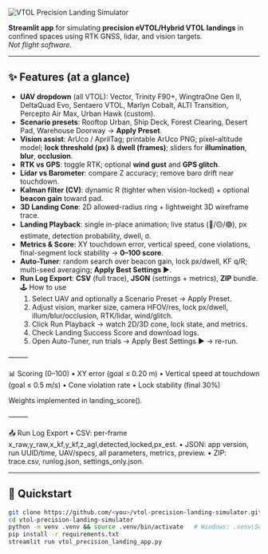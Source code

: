 ![VTOL Precision Landing Simulator](assets/banner.PNG)

**Streamlit app** for simulating **precision eVTOL/Hybrid VTOL landings** in confined spaces using RTK GNSS, lidar, and vision targets.  
_Not flight software._

---

## ✨ Features (at a glance)

- **UAV dropdown** (all VTOL): Vector, Trinity F90+, WingtraOne Gen II, DeltaQuad Evo, Sentaero VTOL, Marlyn Cobalt, ALTI Transition, Percepto Air Max, Urban Hawk (custom).
- **Scenario presets**: Rooftop Urban, Ship Deck, Forest Clearing, Desert Pad, Warehouse Doorway → **Apply Preset**.
- **Vision assist**: ArUco / AprilTag; printable ArUco PNG; pixel–altitude model; **lock threshold (px)** & **dwell (frames)**; sliders for **illumination**, **blur**, **occlusion**.
- **RTK vs GPS**: toggle RTK; optional **wind gust** and **GPS glitch**.
- **Lidar vs Barometer**: compare Z accuracy; remove baro drift near touchdown.
- **Kalman filter (CV)**: dynamic R (tighter when vision-locked) + optional **beacon gain** toward pad.
- **3D Landing Cone**: 2D allowed-radius ring + lightweight 3D wireframe trace.
- **Landing Playback**: single in-place animation; live status (🔴/🟡/🟢), px estimate, detection probability, dwell, σ.
- **Metrics & Score**: XY touchdown error, vertical speed, cone violations, final-segment lock stability → **0–100 score**.
- **Auto-Tuner**: random search over beacon gain, lock px/dwell, KF q/R; multi-seed averaging; **Apply Best Settings ▶️**.
- **Run Log Export**: **CSV** (full trace), **JSON** (settings + metrics), **ZIP** bundle.
🕹️ How to use
	1.	Select UAV and optionally a Scenario Preset → Apply Preset.
	2.	Adjust vision, marker size, camera HFOV/res, lock px/dwell, illum/blur/occlusion, RTK/lidar, wind/glitch.
	3.	Click Run Playback → watch 2D/3D cone, lock state, and metrics.
	4.	Check Landing Success Score and download logs.
	5.	Open Auto-Tuner, run trials → Apply Best Settings ▶️ → re-run.

⸻

📊 Scoring (0–100)
	•	XY error (goal ≤ 0.20 m)
	•	Vertical speed at touchdown (goal ≤ 0.5 m/s)
	•	Cone violation rate
	•	Lock stability (final 30%)

Weights implemented in landing_score().

⸻

📤 Run Log Export
	•	CSV: per-frame x_raw,y_raw,x_kf,y_kf,z_agl,detected,locked,px_est.
	•	JSON: app version, run UUID/time, UAV/specs, all parameters, metrics, preview.
	•	ZIP: trace.csv, runlog.json, settings_only.json.

---

## 🚀 Quickstart

```bash
git clone https://github.com/<you>/vtol-precision-landing-simulator.git
cd vtol-precision-landing-simulator
python -m venv .venv && source .venv/bin/activate   # Windows: .venv\Scripts\activate
pip install -r requirements.txt
streamlit run vtol_precision_landing_app.py

